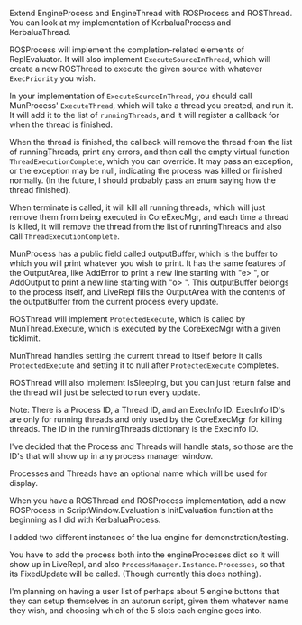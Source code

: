 ﻿Extend EngineProcess and EngineThread with ROSProcess and ROSThread.
You can look at my implementation of KerbaluaProcess and KerbaluaThread.

ROSProcess will implement the completion-related elements of ReplEvaluator.
It will also implement `ExecuteSourceInThread`, which will create a new ROSThread
to execute the given source with whatever `ExecPriority` you wish.

In your implementation of `ExecuteSourceInThread`, you should call MunProcess' `ExecuteThread`,
which will take a thread you created, and run it. It will add it to the list of `runningThreads`,
and it will register a callback for when the thread is finished.

When the thread is finished, the callback will remove the thread from the list of runningThreads, print any errors, and
then call the empty virtual function `ThreadExecutionComplete`, which you can override. It may pass an exception,
or the exception may be null, indicating the process was killed or finished normally.
(In the future, I should probably pass an enum saying how the thread finished).

When terminate is called, it will kill all running threads, which will just remove them from being executed in
CoreExecMgr, and each time a thread is killed, it will remove the thread from the list of runningThreads and also
call `ThreadExecutionComplete`.

MunProcess has a public field called outputBuffer, which is the buffer to which you will print
whatever you wish to print. It has the same features of the OutputArea, like AddError to print a new line
starting with "e> ", or AddOutput to print a new line starting with "o> ". This outputBuffer belongs to the
process itself, and LiveRepl fills the OutputArea with the contents of the outputBuffer from the current process
every update.

ROSThread will implement `ProtectedExecute`, which is called by MunThread.Execute, which is executed by the
CoreExecMgr with a given ticklimit.

MunThread handles setting the current thread to itself before it calls `ProtectedExecute` and setting it to null
after `ProtectedExecute` completes.

ROSThread will also implement IsSleeping, but you can just return false and the thread will just be selected to run
every update.

Note: There is a Process ID, a Thread ID, and an ExecInfo ID. ExecInfo ID's are only for running threads and only
used by the CoreExecMgr for killing threads. The ID in the runningThreads dictionary is the ExecInfo ID.

I've decided that the Process and Threads will handle stats, so those are the ID's that will show up in any process
manager window.

Processes and Threads have an optional name which will be used for display.

When you have a ROSThread and ROSProcess implementation, add a new ROSProcess in ScriptWindow.Evaluation's InitEvaluation function
at the beginning as I did with KerbaluaProcess.

I added two different instances of the lua engine for demonstration/testing.

You have to add the process both into the engineProcesses dict so it will show up in LiveRepl, and also
`ProcessManager.Instance.Processes`, so that its FixedUpdate will be called. (Though currently this does nothing).

I'm planning on having a user list of perhaps about 5 engine buttons that they can setup themselves in an autorun
script, given them whatever name they wish, and choosing which of the 5 slots each engine goes into.